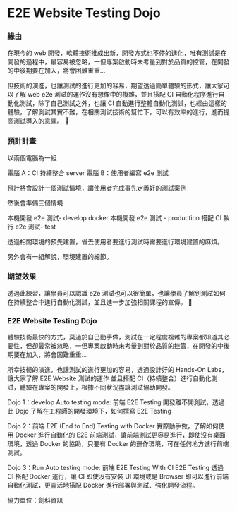 # E2E Website Testing Dojo

### 緣由

在現今的 web 開發，軟體技術推成出新，開發方式也不停的進化，唯有測試是在開發的過程中，最容易被忽略，一但專案啟動時未考量到對於品質的控管，在開發的中後期要在加入，將會困難重重...

但技術的演進，也讓測試的進行更加的容易，期望透過簡單體驗的形式，讓大家可以了解 web e2e 測試的運作沒有想像中的複雜，並且搭配 CI 自動化程序進行自動化測試，除了自己測試之外，也讓 CI 自動進行整體自動化測試，也經由這樣的體驗，了解測試其實不難，在相關測試技術的幫忙下，可以有效率的進行，進而提高測試導入的意願。

### 預計計畫

以兩個電腦為一組

電腦 A：CI 持續整合 server
電腦 B：使用者編寫 e2e 測試

預計將會設計一個測試情境，讓使用者完成事先定義好的測試案例

然後會準備三個情境

本機開發 e2e 測試- develop
docker 本機開發 e2e 測試 - production
搭配 CI 執行 e2e 測試- test

透過相關環境的預先建置，省去使用者要進行測試時需要進行環境建置的麻煩。

另外會有一組解說，環境建置的細節。


### 期望效果

透過此練習，讓學員可以認識 e2e 測試也可以很簡單，也讓學員了解到測試如何在持續整合中進行自動化測試，並且進一步加強相關課程的宣傳。

### E2E Website Testing Dojo

體驗技術最快的方式，莫過於自己動手做，測試在一定程度複雜的專案都知道其必要性，但卻最常被忽略，一但專案啟動時未考量到對於品質的控管，在開發的中後期要在加入，將會困難重重...

所幸技術的演進，也讓測試的進行更加的容易，透過設計好的 Hands-On Labs，讓大家了解 E2E Website 測試的運作
並且搭配 CI（持續整合）進行自動化測試，體驗在專案的開發上，根據不同狀況盡讓測試協助開發。

Dojo 1：develop Auto testing mode: 前端 E2E Testing
開發離不開測試，透過此 Dojo 了解在工程師的開發環境下，如何撰寫 E2E Testing

Dojo 2：前端 E2E (End to End) Testing with Docker
實際動手做，了解如何使用 Docker 進行自動化的 E2E 前端測試，讓前端測試更容易進行，即使沒有桌面環境，透過 Docker 的協助，只要有 Docker 的運作環境，可在任何地方進行前端測試。

Dojo 3：Run Auto testing mode: 前端 E2E Testing With CI
E2E Testing 透過 CI 搭配 Docker 運行，讓 CI 即使沒有安裝 UI 環境或是 Browser 即可以進行前端自動化測試，更靈活地搭配 Docker 進行部署與測試、強化開發流程。


協力單位：創科資訊

